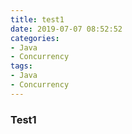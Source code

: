 ```yaml
---
title: test1
date: 2019-07-07 08:52:52
categories:
- Java
- Concurrency
tags:
- Java
- Concurrency
---
```


### Test1

